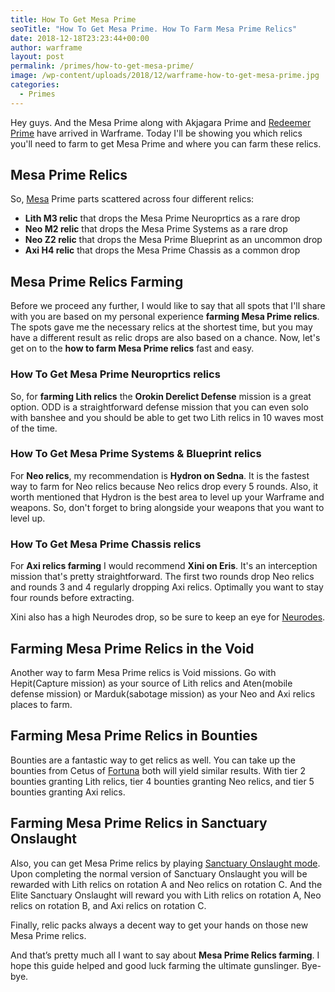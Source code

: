 ```yaml
---
title: How To Get Mesa Prime
seoTitle: "How To Get Mesa Prime. How To Farm Mesa Prime Relics"
date: 2018-12-18T23:23:44+00:00
author: warframe
layout: post
permalink: /primes/how-to-get-mesa-prime/
image: /wp-content/uploads/2018/12/warframe-how-to-get-mesa-prime.jpg
categories:
  - Primes
---
```

Hey guys. And the Mesa Prime along with Akjagara Prime and [Rede﻿emer Prime﻿](/primes/how-to-get-redeemer-prime/ "How To Get Redeemer Prime") have arrived in Warframe. Today I'll be showing you which relics you'll need to farm to get Mesa Prime and where you can farm these relics. <!--more-->

## Mesa Prime Relics
So, [Mesa](/warframes/mesa/ "Warframe Mesa") Prime parts scattered across four different relics:

* <b>Lith M3 relic</b> that drops the Mesa Prime Neuroprtics as a rare drop
* <b>Neo M2 relic</b> that drops the Mesa Prime Systems as a rare drop
* <b>Neo Z2 relic</b> that drops the Mesa Prime Blueprint as an uncommon drop
* <b>Axi H4 relic</b> that drops the Mesa Prime Chassis as a common drop

## Mesa Prime Relics Farming
Before we proceed any further, I would like to say that all spots that I'll share with you are based on my personal experience <strong>farming Mesa Prime relics</strong>. The spots gave me the necessary relics at the shortest time, but you may have a different result as relic drops are also based on a chance. Now, let's get on to the <strong>how to farm Mesa Prime relics</strong> fast and easy.

### How To Get Mesa Prime Neuroprtics relics
So, for <strong>farming Lith relics</strong> the <b>Orokin Derelict Defense</b> mission is a great option. ODD is a straightforward defense mission that you can even solo with banshee and you should be able to get two Lith relics in 10 waves most of the time.

### How To Get Mesa Prime Systems & Blueprint relics
For <b>Neo relics</b>, my recommendation is <b>Hydron on Sedna</b>. It is the fastest way to farm for Neo relics because Neo relics drop every 5 rounds. Also, it worth mentioned that Hydron is the best area to level up your Warframe and weapons. So, don't forget to bring alongside your weapons that you want to level up.

### How To Get Mesa Prime Chassis relics
For <b>Axi relics farming</b> I would recommend <b>Xini on Eris</b>. It's an interception mission that's pretty straightforward. The first two rounds drop Neo relics and rounds 3 and 4 regularly dropping Axi relics. Optimally you want to stay four rounds before extracting.

Xini also has a high Neurodes drop, so be sure to keep an eye for [Neurodes](/warframe-neurodes-farming/ "Warframe Neurodes Farming
").

## Farming Mesa Prime Relics in the Void
Another way to farm Mesa Prime relics is Void missions. Go with Hepit(Capture mission) as your source of Lith relics and Aten(mobile defense mission) or Marduk(sabotage mission) as your Neo and Axi relics places to farm. 

## Farming Mesa Prime Relics in Bounties
Bounties are a fantastic way to get relics as well. You can take up the bounties from Cetus of [Fortuna](/fortuna/ "Warframe Fortuna") both will yield similar results. With tier 2 bounties granting Lith relics, tier 4 bounties granting Neo relics, and tier 5 bounties granting Axi relics.

## Farming Mesa Prime Relics in Sanctuary Onslaught
Also, you can get Mesa Prime relics by playing [Sanctuary Onslaught mode](/sanctuary-onslaught-guide/ "Sanctuary Onslaught Guide"). Upon completing the normal version of Sanctuary Onslaught you will be rewarded with Lith relics on rotation A and Neo relics on rotation C. And the Elite Sanctuary Onslaught will reward you with Lith relics on rotation A, Neo relics on rotation B, and Axi relics on rotation C.

Finally, relic packs always a decent way to get your hands on those new Mesa Prime relics.

And that’s pretty much all I want to say about <strong>Mesa Prime Relics farming</strong>. I hope this guide helped and good luck farming the ultimate gunslinger. Bye-bye.